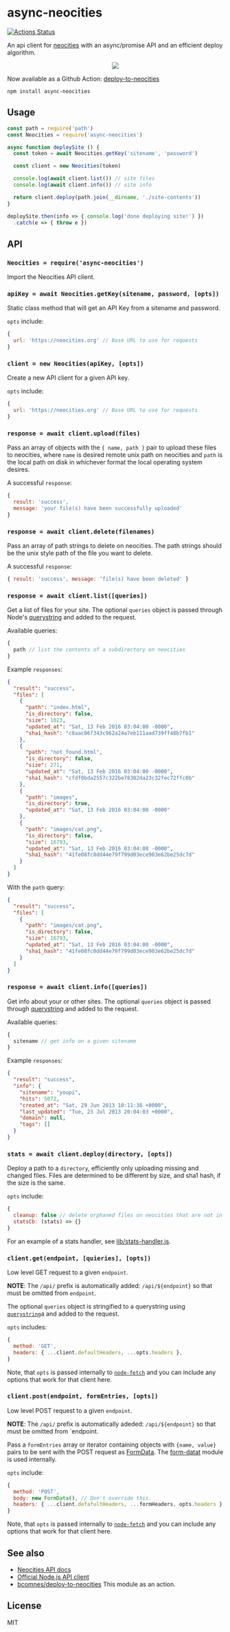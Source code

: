 # async-neocities
[![Actions Status](https://github.com/bcomnes/async-neocities/workflows/tests/badge.svg)](https://github.com/bcomnes/async-neocities/actions)

An api client for [neocities][nc] with an async/promise API and an efficient deploy algorithm.

<center><img src="logo.jpg"></center>

Now available as a Github Action: [deploy-to-neocities](https://github.com/marketplace/actions/deploy-to-neocities)

```console
npm install async-neocities
```

## Usage

``` js
const path = require('path')
const Neocities = require('async-neocities')

async function deploySite () {
  const token = await Neocities.getKey('sitename', 'password')

  const client = new Neocities(token)

  console.log(await client.list()) // site files
  console.log(await client.info()) // site info

  return client.deploy(path.join(__dirname, './site-contents'))
}

deploySite.then(info => { console.log('done deploying site!') })
  .catch(e => { throw e })
```

## API

### `Neocities = require('async-neocities')`

Import the Neocities API client.

### `apiKey = await Neocities.getKey(sitename, password, [opts])`

Static class method that will get an API Key from a sitename and password.

`opts` include:

```js
{
  url: 'https://neocities.org' // Base URL to use for requests
}
```

### `client = new Neocities(apiKey, [opts])`

Create a new API client for a given API key.

`opts` include:

```js
{
  url: 'https://neocities.org' // Base URL to use for requests
}
```

### `response = await client.upload(files)`

Pass an array of objects with the `{ name, path }` pair to upload these files to neocities, where `name` is desired remote unix path on neocities and `path` is the local path on disk in whichever format the local operating system desires.

A successful `response`:

```js
{
  result: 'success',
  message: 'your file(s) have been successfully uploaded'
}
```

### `response = await client.delete(filenames)`

Pass an array of path strings to delete on neocities.  The path strings should be the unix style path of the file you want to delete.

A successful `response`:

```js
{ result: 'success', message: 'file(s) have been deleted' }
```

### `response = await client.list([queries])`

Get a list of files for your site.  The optional `queries` object is passed through Node's [querystring][querystring] and added to the request.

Available queries:

```js
{
  path // list the contents of a subdirectory on neocities
}
```

Example `responses`:

```json
{
  "result": "success",
  "files": [
    {
      "path": "index.html",
      "is_directory": false,
      "size": 1023,
      "updated_at": "Sat, 13 Feb 2016 03:04:00 -0000",
      "sha1_hash": "c8aac06f343c962a24a7eb111aad739ff48b7fb1"
    },
    {
      "path": "not_found.html",
      "is_directory": false,
      "size": 271,
      "updated_at": "Sat, 13 Feb 2016 03:04:00 -0000",
      "sha1_hash": "cfdf0bda2557c322be78302da23c32fec72ffc0b"
    },
    {
      "path": "images",
      "is_directory": true,
      "updated_at": "Sat, 13 Feb 2016 03:04:00 -0000"
    },
    {
      "path": "images/cat.png",
      "is_directory": false,
      "size": 16793,
      "updated_at": "Sat, 13 Feb 2016 03:04:00 -0000",
      "sha1_hash": "41fe08fc0dd44e79f799d03ece903e62be25dc7d"
    }
  ]
}
```

With the `path` query:

```json
{
  "result": "success",
  "files": [
    {
      "path": "images/cat.png",
      "is_directory": false,
      "size": 16793,
      "updated_at": "Sat, 13 Feb 2016 03:04:00 -0000",
      "sha1_hash": "41fe08fc0dd44e79f799d03ece903e62be25dc7d"
    }
  ]
}
```

### `response = await client.info([queries])`

Get info about your or other sites.  The optional `queries` object is passed through [querystring][querystring] and added to the request.

Available queries:

```js
{
  sitename // get info on a given sitename
}
```

Example `responses`:

```json
{
  "result": "success",
  "info": {
    "sitename": "youpi",
    "hits": 5072,
    "created_at": "Sat, 29 Jun 2013 10:11:38 +0000",
    "last_updated": "Tue, 23 Jul 2013 20:04:03 +0000",
    "domain": null,
    "tags": []
  }
}
```

### `stats = await client.deploy(directory, [opts])`

Deploy a path to a `directory`, efficiently only uploading missing and changed files.  Files are determined to be different by size, and sha1 hash, if the size is the same.

`opts` include:

```js
{
  cleanup: false // delete orphaned files on neocities that are not in the `directory`
  statsCb: (stats) => {}
}
```

For an example of a stats handler, see [lib/stats-handler.js](lib/stats-handler.js).

### `client.get(endpoint, [quieries], [opts])`

Low level GET request to a given `endpoint`.

**NOTE**: The `/api/` prefix is automatically added: `/api/${endpoint}` so that must be omitted from `endpoint`.

The optional `queries` object is stringified to a querystring using [`querystring`][querystring]a and added to the request.

`opts` includes:

```js
{
  method: 'GET',
  headers: { ...client.defaultHeaders, ...opts.headers },
}
```

Note, that `opts` is passed internally to [`node-fetch`][nf] and you can include any options that work for that client here.

### `client.post(endpoint, formEntries, [opts])`

Low level POST request to a given `endpoint`.

**NOTE**: The `/api/` prefix is automatically adeded: `/api/${endpoint}` so that must be omitted from `endpoint.

Pass a `formEntries` array or iterator containing objects with `{name, value}` pairs to be sent with the POST request as [FormData](https://developer.mozilla.org/en-US/docs/Web/API/FormData).  The [form-datat][fd] module is used internally.

`opts` include:

```js
{
  method: 'POST',
  body: new FormData(), // Don't override this.
  headers: { ...client.defafultHeaders, ...formHeaders, opts.headers }
}
```

Note, that `opts` is passed internally to [`node-fetch`][nf] and you can include any options that work for that client here.

## See also

- [Neocities API docs](https://neocities.org/api)
- [Official Node.js API client](https://github.com/neocities/neocities-node)
- [bcomnes/deploy-to-neocities](https://github.com/bcomnes/deploy-to-neocities) This module as an action.

## License

MIT

[querystring]: https://nodejs.org/api/querystring.html
[nf]: https://ghub.io/node-fetch
[fd]: https://ghub.io/form-data
[nc]: https://neocities.org
